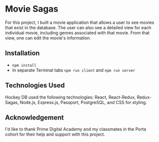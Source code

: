 # Movie Sagas
For this project, I built a movie application that allows a user to see movies that exist in the database. The user can also see a detailed view for each individual movie, including genres associated with that movie. From that view, one can edit the movie's information.

## Installation
* `npm install`
* In separate Terminal tabs `npm run client` and `npm run server`

## Technologies Used
Hockey DB used the following technologies: React, React-Redux, Redux-Sagas, Node.js, Express.js, Passport, PostgreSQL, and CSS for styling.

## Acknowledgement
I'd like to thank Prime Digital Academy and my classmates in the Porta cohort for their help and support with this project.